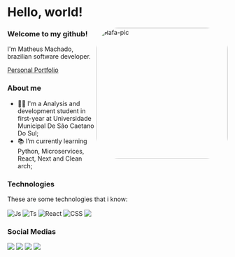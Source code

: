 # Hello, world!

<img align="right" alt="Rafa-pic" height="300" style="border-radius:50px;" src="https://media.discordapp.net/attachments/787508720786735117/957862735327158312/68747470733a2f2f6d65646961312e74656e6f722e636f6d2f696d616765732f37353866316364386365646539633365343731313330366663303330663463652f74656e6f722e6769663f6974656d69643d3134363430303535.gif">


### Welcome to my github! <br>
I'm Matheus Machado, brazilian software developer.

<div align="left">
  <a href="https://matheusmachado.dev/">Personal Portfolio</a>
</div>

### About me


* 👨‍🎓  I'm a Analysis and development student in first-year at Universidade Municipal De São Caetano Do Sul;
* 📚  I’m currently learning Python, Microservices, React, Next and Clean arch;
  
### Technologies
  
  These are some technologies that i know:
<div style="display: inline_block">
  <img align="center" alt="Js" src="https://camo.githubusercontent.com/cf1a0ef083a2372d7f66b4691d5d25bfd8c098f42871e8da90edb1f32ed187c4/68747470733a2f2f696d672e736869656c64732e696f2f62616467652f2d4a6176615363726970742d626c61636b3f7374796c653d666c61742d737175617265266c6f676f3d6a617661736372697074">
  <img align="center" alt="Ts" src="https://camo.githubusercontent.com/44786ee82109a02ae6adb26b8b93aa5830f7e1bfc2a432dcc27da4088a37b288/68747470733a2f2f696d672e736869656c64732e696f2f62616467652f52656163742d3230323332413f7374796c653d666c61742d737175617265266c6f676f3d7265616374266c6f676f436f6c6f723d363144414642">
  <img align="center" alt="React" src="https://camo.githubusercontent.com/fbffce5072e2d8fa2600497790a35fd2b3b3514608bc6d899617b8d7acee1e60/68747470733a2f2f696d672e736869656c64732e696f2f62616467652f2d507974686f6e2d3030374143433f7374796c653d666c61742d737175617265266c6f676f3d707974686f6e266c6f676f436f6c6f723d7768697465">
  <img align="center" alt="CSS" src="https://camo.githubusercontent.com/314eb111abf9ce9bc943dace38c7a98b0edf22b6c9581330a8e24d0d33d85d86/68747470733a2f2f696d672e736869656c64732e696f2f62616467652f547970657363726970742532302d2532334633373632362e7376673f267374796c653d666c61742d737175617265266c6f676f3d54797065736372697074266c6f676f436f6c6f723d7768697465">
  <img align="center" src="https://camo.githubusercontent.com/0c3a16a22ae058cfe38a06dc9ea16404cf006409262f547c9ccfa3ec8b30f71e/68747470733a2f2f696d672e736869656c64732e696f2f62616467652f2d48544d4c352d4533344632363f7374796c653d666c61742d737175617265266c6f676f3d68746d6c35266c6f676f436f6c6f723d7768697465">
</div>
  
 
### Social Medias
<div>
  
  <a href="https://instagram.com/dprsanchez" target="_blank"><img src="https://img.shields.io/badge/-Instagram-%23E4405F?style=for-the-badge&logo=instagram&logoColor=white" target="_blank"></a>
 	<a href="https://www.twitch.tv/sxnchezlol" target="_blank"><img src="https://img.shields.io/badge/Twitch-9146FF?style=for-the-badge&logo=twitch&logoColor=white" target="_blank"></a>
  <a href = "matheus.machado@uscsonline.com.br"><img src="https://img.shields.io/badge/-Gmail-%23333?style=for-the-badge&logo=gmail&logoColor=white" target="_blank"></a>
  <a href="https://www.linkedin.com/in/matheus-machado-661941227" target="_blank"><img src="https://img.shields.io/badge/-LinkedIn-%230077B5?style=for-the-badge&logo=linkedin&logoColor=white" target="_blank"></a> 
 
</div>
